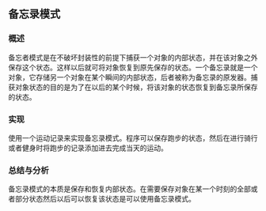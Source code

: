 ## 备忘录模式

### 概述
备忘者模式是在不破坏封装性的前提下捕获一个对象的内部状态，并在该对象之外保存这个状态。这样以后就可将对象恢复到原先保存的状态。一个备忘录就是一个对象，它存储另一个对象在某个瞬间的内部状态，后者被称为备忘录的原发器。捕获对象状态的目的是为了在以后的某个时候，将该对象的状态恢复到备忘录所保存的状态。

### 实现
使用一个运动记录来实现备忘录模式。程序可以保存跑步的状态，然后在进行骑行或者健身时将跑步的记录添加进去完成当天的运动。

### 总结与分析
备忘录模式的本质是保存和恢复内部状态。在需要保存对象在某一个时刻的全部或者部分状态然后以后可以恢复该状态是可以使用备忘录模式。
